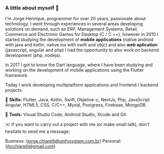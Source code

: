 ### A little about myself 💬

I'm Jorge Henrique, programmer for over 20 years, passionate about technology. I went through experiences in several areas developing solutions on demand, such as ERP, Management Systems, Retail, Commerce and Electronic Games for Desktop (C / C ++), however in 2010 I started studying the development of **mobile applications** (native android with java and kotlin, native ios with swift and objc) and also **web aplication** (javascript, angular and php) I had the opportunity to also work on backend development (php, nodejs).

In 2017 I got to know the Dart language, where I have been studying and working on the development of mobile applications using the Flutter framework.

Today I work developing multiplatform applications and frontend / backend projects.

🐧 **Skills:** Flutter, Java, Kotlin, Swift, Objetive-c, NextJs, Php, JavaScript Angular, HTML5, CSS, C/C++, Mysql, Postgress, Firebase, MongoDB.

🔨 **Tools:** Visual Studio Code, Android Studio, Xcode and Git. 

✉️ If you want to carry out a project with me (or make small talk), don't hesitate to send me a message:

Business: (jorge.chiarelli@unitysystem.com.br) Personal: (jhcchiarelli@gmail.com)

<!--
**jhchiarelli/jhchiarelli** is a ✨ _special_ ✨ repository because its `README.md` (this file) appears on your GitHub profile.

Here are some ideas to get you started:

- 🔭 I’m currently working on ...
- 🌱 I’m currently learning ...
- 👯 I’m looking to collaborate on ...
- 🤔 I’m looking for help with ...
- 💬 Ask me about ...
- 📫 How to reach me: ...
- 😄 Pronouns: ...
- ⚡ Fun fact: ...
-->
